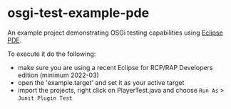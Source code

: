 # osgi-test-example-pde
An example project demonstrating OSGi testing capabilities using [Eclipse PDE](https://www.eclipse.org/pde/).

To execute it do the following:

- make sure you are using a recent Eclipse for RCP/RAP Developers edition (minimum 2022-03)
- open the 'example.target' and set it as your active target
- import the projects, right click on PlayerTest.java and choose `Run As` > `Junit Plugin Test`
